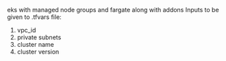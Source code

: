 eks with managed node groups and fargate along with addons
Inputs to be given to .tfvars file:
1. vpc_id
2. private subnets
3. cluster name
4. cluster version
